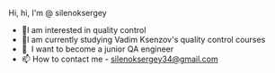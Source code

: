 Hi, hi, I'm @ silenoksergey
- 👀I am interested in quality control 
- 🌱I am currently studying Vadim Ksenzov's quality control courses
- 💞 ️ I want to become a junior QA engineer
- 📫 How to contact me - silenoksergey34@gmail.com

<!---
silenoksergey/silenoksergey is a ✨ special ✨ repository because its `README.md` (this file) appears on your GitHub profile.
You can click the Preview link to take a look at your changes.
--->
